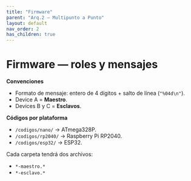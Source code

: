```yaml
---
title: "Firmware"
parent: "Arq.2 — Multipunto a Punto"
layout: default
nav_order: 2
has_children: true
---
```


# Firmware — roles y mensajes

**Convenciones**
- Formato de mensaje: entero de 4 dígitos + salto de línea (`"%04d\n"`).  
- Device A = **Maestro**.  
- Devices B y C = **Esclavos**.  

**Códigos por plataforma**
- `/codigos/nano/` → ATmega328P.  
- `/codigos/rp2040/` → Raspberry Pi RP2040.  
- `/codigos/esp32/` → ESP32.  

Cada carpeta tendrá dos archivos:  
- `*-maestro.*`  
- `*-esclavo.*`  
